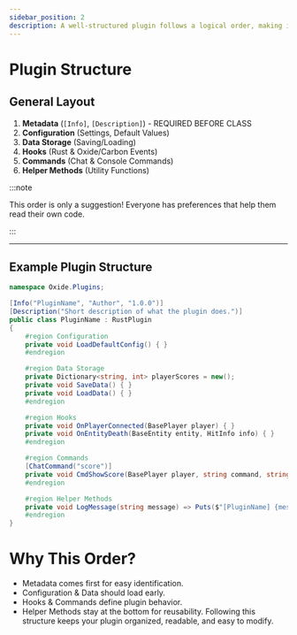 ```yaml
---
sidebar_position: 2
description: A well-structured plugin follows a logical order, making it easier to read, maintain, and extend. Below is the recommended structure for organizing your Rust plugin.
---
```


# Plugin Structure  

## General Layout    

1. **Metadata** (`[Info]`, `[Description]`)  - REQUIRED BEFORE CLASS
2. **Configuration** (Settings, Default Values)  
3. **Data Storage** (Saving/Loading)  
4. **Hooks** (Rust & Oxide/Carbon Events)  
5. **Commands** (Chat & Console Commands)  
6. **Helper Methods** (Utility Functions)  

:::note

This order is only a suggestion! Everyone has preferences that help them read their own code.

:::


---

## Example Plugin Structure

```csharp
namespace Oxide.Plugins;

[Info("PluginName", "Author", "1.0.0")]
[Description("Short description of what the plugin does.")]
public class PluginName : RustPlugin
{
    #region Configuration
    private void LoadDefaultConfig() { }
    #endregion

    #region Data Storage
    private Dictionary<string, int> playerScores = new();
    private void SaveData() { }
    private void LoadData() { }
    #endregion

    #region Hooks
    private void OnPlayerConnected(BasePlayer player) { }
    private void OnEntityDeath(BaseEntity entity, HitInfo info) { }
    #endregion

    #region Commands
    [ChatCommand("score")]
    private void CmdShowScore(BasePlayer player, string command, string[] args) { }
    #endregion

    #region Helper Methods
    private void LogMessage(string message) => Puts($"[PluginName] {message}");
    #endregion
}
```
# Why This Order?
- Metadata comes first for easy identification.
- Configuration & Data should load early.
- Hooks & Commands define plugin behavior.
- Helper Methods stay at the bottom for reusability.
Following this structure keeps your plugin organized, readable, and easy to modify.